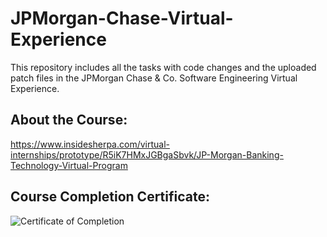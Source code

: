 # JPMorgan-Chase-Virtual-Experience

This repository includes all the tasks with code changes and the uploaded patch files in the JPMorgan Chase &amp; Co. Software Engineering Virtual Experience.

## About the Course:

https://www.insidesherpa.com/virtual-internships/prototype/R5iK7HMxJGBgaSbvk/JP-Morgan-Banking-Technology-Virtual-Program

## Course Completion Certificate:
![Certificate of Completion](https://github.com/[JZhang2024]/[JPMorgan-SWE-Virtual-Experience]/blob/[main]/certificate-of-completion.pdfraw=true)
